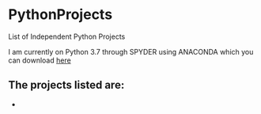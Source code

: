 # PythonProjects
List of Independent Python Projects

I am currently on Python 3.7 through SPYDER using ANACONDA which you can download [here](https://docs.anaconda.com/anaconda/install/windows/)

## The projects listed are:
 - 
